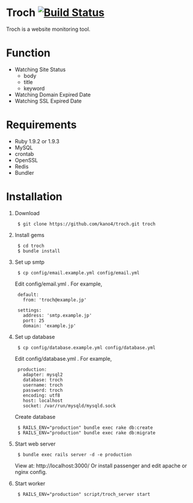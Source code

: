 # Troch [![Build Status](https://secure.travis-ci.org/kano4/troch.png)](http://travis-ci.org/kano4/troch)
Troch is a website monitoring tool.

# Function
- Watching Site Status
  - body
  - title
  - keyword
- Watching Domain Expired Date
- Watching SSL Expired Date

# Requirements
- Ruby 1.9.2 or 1.9.3
- MySQL
- crontab
- OpenSSL
- Redis
- Bundler

# Installation

1. Download

        $ git clone https://github.com/kano4/troch.git troch

2. Install gems

        $ cd troch
        $ bundle install

3. Set up smtp

        $ cp config/email.example.yml config/email.yml

    Edit config/email.yml . For example,

        default:
          from: 'troch@example.jp'

        settings:
          address: 'smtp.example.jp'
          port: 25
          domain: 'example.jp'

4. Set up database

        $ cp config/database.example.yml config/database.yml

    Edit config/database.yml . For example,

        production:
          adapter: mysql2
          database: troch
          username: troch
          password: troch
          encoding: utf8
          host: localhost
          socket: /var/run/mysqld/mysqld.sock

    Create database

        $ RAILS_ENV="production" bundle exec rake db:create
        $ RAILS_ENV="production" bundle exec rake db:migrate

5. Start web server

        $ bundle exec rails server -d -e production

    View at: http://localhost:3000/
    Or install passenger and edit apache or nginx config.

6. Start worker

        $ RAILS_ENV="production" script/troch_server start
